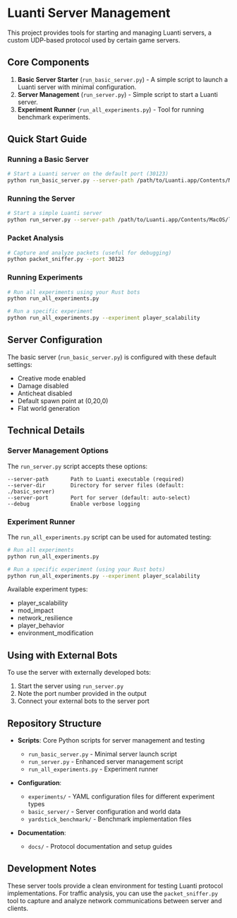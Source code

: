 # Luanti Server Management

This project provides tools for starting and managing Luanti servers, a custom UDP-based protocol used by certain game servers.

## Core Components

1. **Basic Server Starter** (`run_basic_server.py`) - A simple script to launch a Luanti server with minimal configuration.
2. **Server Management** (`run_server.py`) - Simple script to start a Luanti server.
3. **Experiment Runner** (`run_all_experiments.py`) - Tool for running benchmark experiments.

## Quick Start Guide

### Running a Basic Server

```bash
# Start a Luanti server on the default port (30123)
python run_basic_server.py --server-path /path/to/Luanti.app/Contents/MacOS/luanti
```

### Running the Server

```bash
# Start a simple Luanti server
python run_server.py --server-path /path/to/Luanti.app/Contents/MacOS/luanti
```

### Packet Analysis

```bash
# Capture and analyze packets (useful for debugging)
python packet_sniffer.py --port 30123
```

### Running Experiments

```bash
# Run all experiments using your Rust bots
python run_all_experiments.py

# Run a specific experiment
python run_all_experiments.py --experiment player_scalability
```

## Server Configuration

The basic server (`run_basic_server.py`) is configured with these default settings:

- Creative mode enabled
- Damage disabled
- Anticheat disabled
- Default spawn point at (0,20,0)
- Flat world generation

## Technical Details

### Server Management Options

The `run_server.py` script accepts these options:

```
--server-path       Path to Luanti executable (required)
--server-dir        Directory for server files (default: ./basic_server)
--server-port       Port for server (default: auto-select)
--debug             Enable verbose logging
```

### Experiment Runner

The `run_all_experiments.py` script can be used for automated testing:

```bash
# Run all experiments
python run_all_experiments.py

# Run a specific experiment (using your Rust bots)
python run_all_experiments.py --experiment player_scalability
```

Available experiment types:

- player_scalability
- mod_impact
- network_resilience
- player_behavior
- environment_modification

## Using with External Bots

To use the server with externally developed bots:

1. Start the server using `run_server.py`
2. Note the port number provided in the output
3. Connect your external bots to the server port

## Repository Structure

- **Scripts**: Core Python scripts for server management and testing

  - `run_basic_server.py` - Minimal server launch script
  - `run_server.py` - Enhanced server management script
  - `run_all_experiments.py` - Experiment runner

- **Configuration**:

  - `experiments/` - YAML configuration files for different experiment types
  - `basic_server/` - Server configuration and world data
  - `yardstick_benchmark/` - Benchmark implementation files

- **Documentation**:
  - `docs/` - Protocol documentation and setup guides

## Development Notes

These server tools provide a clean environment for testing Luanti protocol implementations. For traffic analysis, you can use the `packet_sniffer.py` tool to capture and analyze network communications between server and clients.
